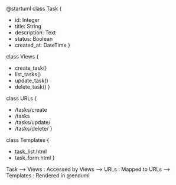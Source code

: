 @startuml
class Task {
  + id: Integer
  + title: String
  + description: Text
  + status: Boolean
  + created_at: DateTime
}

class Views {
  + create_task()
  + list_tasks()
  + update_task()
  + delete_task()
}

class URLs {
  + /tasks/create
  + /tasks
  + /tasks/update/<id>
  + /tasks/delete/<id>
}

class Templates {
  + task_list.html
  + task_form.html
}

Task --> Views : Accessed by
Views --> URLs : Mapped to
URLs --> Templates : Rendered in
@enduml
